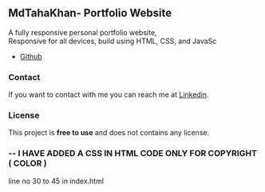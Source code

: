 
  <h2> MdTahaKhan- Portfolio Website </h2>

  A fully responsive personal portfolio website, <br />Responsive for all devices, build using HTML, CSS, and JavaSc

* [Github](https://github.com/khantaha2112 ) 

### Contact

If you want to contact with me you can reach me at [Linkedin](https://www.linkedin.com/in/taha-khan-421b85229).

### License

This project is **free to use** and does not contains any license.


### -- I HAVE ADDED A CSS IN HTML CODE ONLY FOR COPYRIGHT  ( COLOR )
line no 30 to 45 in index.html